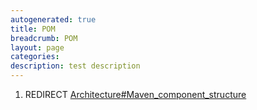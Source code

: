 ```yaml
---
autogenerated: true
title: POM
breadcrumb: POM
layout: page
categories: 
description: test description
---
```


1.  REDIRECT [Architecture\#Maven\_component\_structure](Architecture#Maven_component_structure "wikilink")
